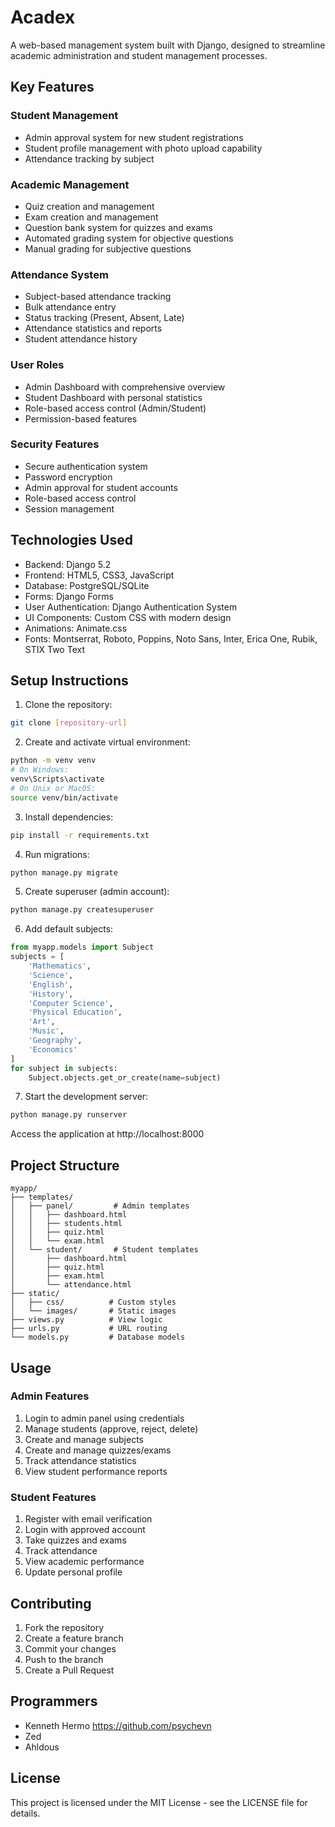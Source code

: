 # Acadex

A web-based management system built with Django, designed to streamline academic administration and student management processes.

## Key Features

### Student Management
- Admin approval system for new student registrations
- Student profile management with photo upload capability
- Attendance tracking by subject

### Academic Management
- Quiz creation and management
- Exam creation and management
- Question bank system for quizzes and exams
- Automated grading system for objective questions
- Manual grading for subjective questions

### Attendance System
- Subject-based attendance tracking
- Bulk attendance entry
- Status tracking (Present, Absent, Late)
- Attendance statistics and reports
- Student attendance history

### User Roles
- Admin Dashboard with comprehensive overview
- Student Dashboard with personal statistics
- Role-based access control (Admin/Student)
- Permission-based features

### Security Features
- Secure authentication system
- Password encryption
- Admin approval for student accounts
- Role-based access control
- Session management

## Technologies Used

- Backend: Django 5.2
- Frontend: HTML5, CSS3, JavaScript
- Database: PostgreSQL/SQLite
- Forms: Django Forms
- User Authentication: Django Authentication System
- UI Components: Custom CSS with modern design
- Animations: Animate.css
- Fonts: Montserrat, Roboto, Poppins, Noto Sans, Inter, Erica One, Rubik, STIX Two Text

## Setup Instructions

1. Clone the repository:
```bash
git clone [repository-url]
```

2. Create and activate virtual environment:
```bash
python -m venv venv
# On Windows:
venv\Scripts\activate
# On Unix or MacOS:
source venv/bin/activate
```

3. Install dependencies:
```bash
pip install -r requirements.txt
```

4. Run migrations:
```bash
python manage.py migrate
```

5. Create superuser (admin account):
```bash
python manage.py createsuperuser
```

6. Add default subjects:
```python
from myapp.models import Subject
subjects = [
    'Mathematics',
    'Science',
    'English',
    'History',
    'Computer Science',
    'Physical Education',
    'Art',
    'Music',
    'Geography',
    'Economics'
]
for subject in subjects:
    Subject.objects.get_or_create(name=subject)
```

7. Start the development server:
```bash
python manage.py runserver
```

Access the application at http://localhost:8000

## Project Structure

```
myapp/
├── templates/
│   ├── panel/         # Admin templates
│   │   ├── dashboard.html
│   │   ├── students.html
│   │   ├── quiz.html
│   │   └── exam.html
│   └── student/       # Student templates
│       ├── dashboard.html
│       ├── quiz.html
│       ├── exam.html
│       └── attendance.html
├── static/
│   ├── css/          # Custom styles
│   └── images/       # Static images
├── views.py          # View logic
├── urls.py           # URL routing
└── models.py         # Database models
```

## Usage

### Admin Features
1. Login to admin panel using credentials
2. Manage students (approve, reject, delete)
3. Create and manage subjects
4. Create and manage quizzes/exams
5. Track attendance statistics
6. View student performance reports

### Student Features
1. Register with email verification
2. Login with approved account
3. Take quizzes and exams
4. Track attendance
5. View academic performance
6. Update personal profile

## Contributing

1. Fork the repository
2. Create a feature branch
3. Commit your changes
4. Push to the branch
5. Create a Pull Request

## Programmers
- Kenneth Hermo
https://github.com/psychevn
- Zed
- Ahldous

## License

This project is licensed under the MIT License - see the LICENSE file for details.
